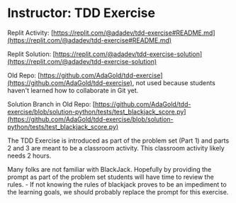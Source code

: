 # Instructor: TDD Exercise


Replit Activity: [https://replit.com/@adadev/tdd-exercise#README.md](https://replit.com/@adadev/tdd-exercise#README.md)

Replit Solution: [https://replit.com/@adadev/tdd-exercise-solution](https://replit.com/@adadev/tdd-exercise-solution)

Old Repo: [https://github.com/AdaGold/tdd-exercise](https://github.com/AdaGold/tdd-exercise), not used because students haven't learned how to collaborate in Git yet.

Solution Branch in Old Repo: [https://github.com/AdaGold/tdd-exercise/blob/solution-python/tests/test_blackjack_score.py](https://github.com/AdaGold/tdd-exercise/blob/solution-python/tests/test_blackjack_score.py)

The TDD Exercise is introduced as part of the problem set (Part 1) and parts 2 and 3 are meant to be a classroom activity. This classroom activity likely needs 2 hours.

Many folks are not familiar with BlackJack. Hopefully by providing the prompt as part of the problem set students will have time to review the rules.
    - If not knowing the rules of blackjack proves to be an impediment to the learning goals, we should probably replace the prompt for this exercise.
